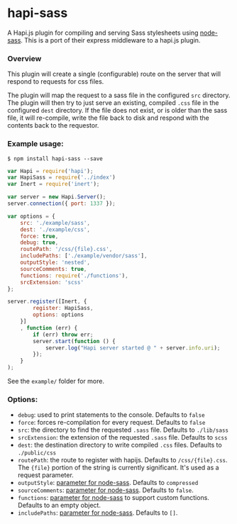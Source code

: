 # hapi-sass

A Hapi.js plugin for compiling and serving Sass stylesheets using [node-sass](https://github.com/andrew/node-sass). This is a port of their express middleware to a hapi.js plugin.

### Overview

This plugin will create a single (configurable) route on the server that will respond to requests for css files.

The plugin will map the request to a sass file in the configured `src` directory. The plugin will then try to just serve an existing, compiled `.css` file in the configured `dest` directory. If the file does not exist, or is older than the sass file, it will re-compile, write the file back to disk and respond with the contents back to the requestor.


### Example usage:

```shell
$ npm install hapi-sass --save
```

```javascript
var Hapi = require('hapi');
var HapiSass = require('../index')
var Inert = require('inert');

var server = new Hapi.Server();
server.connection({ port: 1337 });

var options = {
    src: './example/sass',
    dest: './example/css',
    force: true,
    debug: true,
    routePath: '/css/{file}.css',
    includePaths: ['./example/vendor/sass'],
    outputStyle: 'nested',
    sourceComments: true,
    functions: require('./functions'),
    srcExtension: 'scss'
};

server.register([Inert, {
        register: HapiSass,
        options: options
    }]
    , function (err) {
        if (err) throw err;
        server.start(function () {
            server.log("Hapi server started @ " + server.info.uri);
        });
    }
);
```

See the `example/` folder for more.

### Options:

* `debug`: used to print statements to the console. Defaults to `false`
* `force`: forces re-compilation for every request. Defaults to `false`
* `src`: the directory to find the requested `.sass` file. Defaults to `./lib/sass`
* `srcExtension`: the extension of the requested `.sass` file. Defaults to `scss`
* `dest`: the destination directory to write compiled `.css` files. Defaults to `./public/css`
* `routePath`: the route to register with hapijs. Defaults to `/css/{file}.css`. The `{file}` portion of the string is currently significant. It's used as a request parameter.
* `outputStyle`: [parameter for node-sass](https://github.com/sass/node-sass#outputstyle). Defaults to `compressed`
* `sourceComments`: [parameter for node-sass](https://github.com/sass/node-sass#sourcecomments). Defaults to `false`.
* `functions`: [parameter for node-sass](https://github.com/sass/node-sass#functions--v300---experimental) to support custom functions. Defaults to an empty object.  
* `includePaths`: [parameter for node-sass](https://github.com/sass/node-sass#includepaths). Defaults to `[]`.
